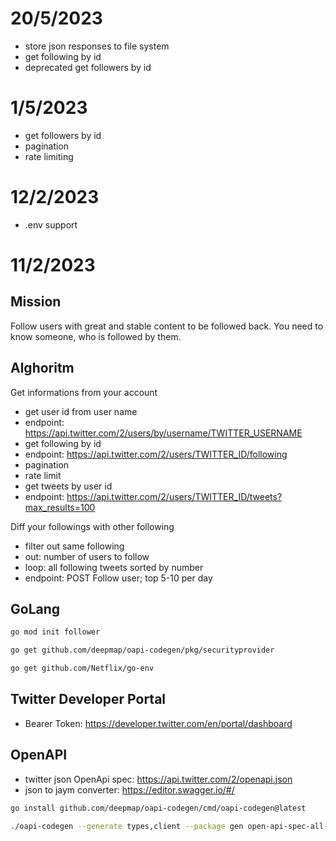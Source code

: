 # 20/5/2023
- store json responses to file system
- get following by id
- deprecated get followers by id

# 1/5/2023
- get followers by id
- pagination
- rate limiting

# 12/2/2023
- .env support

# 11/2/2023

## Mission
Follow users with great and stable content to be followed back.
You need to know someone, who is followed by them.

## Alghoritm
Get informations from your account
- get user id from user name
- endpoint: https://api.twitter.com/2/users/by/username/TWITTER_USERNAME
- get following by id
- endpoint: https://api.twitter.com/2/users/TWITTER_ID/following
- pagination
- rate limit
- get tweets by user id
- endpoint: https://api.twitter.com/2/users/TWITTER_ID/tweets?max_results=100

Diff your followings with other following
- filter out same following
- out: number of users to follow
- loop: all following tweets sorted by number
- endpoint: POST Follow user; top 5-10 per day

## GoLang
```sh
go mod init follower
```

```sh
go get github.com/deepmap/oapi-codegen/pkg/securityprovider
```

```sh
go get github.com/Netflix/go-env
```

## Twitter Developer Portal
- Bearer Token: https://developer.twitter.com/en/portal/dashboard

## OpenAPI
- twitter json OpenApi spec: https://api.twitter.com/2/openapi.json
- json to jaym converter: https://editor.swagger.io/#/

```sh
go install github.com/deepmap/oapi-codegen/cmd/oapi-codegen@latest
```

```sh
./oapi-codegen --generate types,client --package gen open-api-spec-all-components.yaml > gen/twitter-client.gen.go
```
